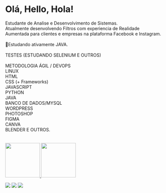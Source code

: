 # Olá, Hello, Hola! 

   <div>
 Estudante de Analise e Desenvolvimento de Sistemas.
<br>Atualmente desenvolvendo Filtros com experiencia de Realidade Aumentada para clientes e empresas na plataforma Facebook e Instagram.
  <br><br> 📖Estudando ativamente JAVA.
<br><br>
TESTES
(ESTUDANDO SELENIUM E OUTROS)<br>
<br>
METODOLOGIA ÁGIL / DEVOPS<br>
LINUX<br>
HTML<br>
CSS (+ Frameworks)<br>
JAVASCRIPT<br>
PYTHON<br>
JAVA<br>
BANCO DE DADOS/MYSQL<br>
WORDPRESS<br>
PHOTOSHOP <br>
FIGMA<br>
CANVA<br>
BLENDER E OUTROS.<br>

 <br>
</div>
 <div>
 <br>
  <a href="https://github.com/fernandademelo">
  <img height="110em" src="https://github-readme-stats.vercel.app/api?username=fernandademelo&show_icons=true&theme=omni&include_all_commits=true&count_private=true"/>
  <img height="110em" src="https://github-readme-stats.vercel.app/api/top-langs/?username=fernandademelo&layout=compact&langs_count=7&theme=omni"/>
</div>
   <div> 

  <a href="https://instagram.com/ferzinia" target="_blank"><img src="https://img.shields.io/badge/-Instagram-%23E4405F?style=for-the-badge&logo=instagram&logoColor=white" target="_blank"></a>
    <a href="https://www.linkedin.com/in/fernandamelosilva" target="_blank"><img src="https://img.shields.io/badge/-LinkedIn-%230077B5?style=for-the-badge&logo=linkedin&logoColor=white" target="_blank"></a>
  <a href = "mailto:fernandademelo91@gmail.com"><img src="https://img.shields.io/badge/-Gmail-%23333?style=for-the-badge&logo=gmail&logoColor=white" target="_blank"></a>
   

  

